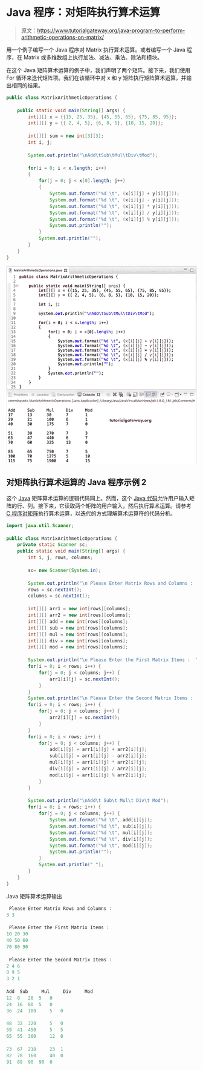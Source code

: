 # Java 程序：对矩阵执行算术运算

> 原文：<https://www.tutorialgateway.org/java-program-to-perform-arithmetic-operations-on-matrix/>

用一个例子编写一个 Java 程序对 Matrix 执行算术运算。或者编写一个 Java 程序，在 Matrix 或多维数组上执行加法、减法、乘法、除法和模块。

在这个 Java 矩阵算术运算的例子中，我们声明了两个矩阵。接下来，我们使用 For 循环来迭代矩阵项。我们在该循环中对 x 和 y 矩阵执行矩阵算术运算，并输出相同的结果。

```java
public class MatrixArithmeticOperations {

	public static void main(String[] args) {
		int[][] x = {{15, 25, 35}, {45, 55, 65}, {75, 85, 95}};
		int[][] y = {{ 2, 4, 5}, {6, 8, 5}, {10, 15, 20}};

		int[][] sum = new int[3][3];
		int i, j;

		System.out.println("\nAdd\tSub\tMul\tDiv\tMod");

		for(i = 0; i < x.length; i++)
		{
			for(j = 0; j < x[0].length; j++)
			{
				System.out.format("%d \t", (x[i][j] + y[i][j]));
				System.out.format("%d \t", (x[i][j] - y[i][j]));
				System.out.format("%d \t", (x[i][j] * y[i][j]));
				System.out.format("%d \t", (x[i][j] / y[i][j]));
				System.out.format("%d \t", (x[i][j] % y[i][j]));
				System.out.println("");
			}
			System.out.println("");
		}
	}
}
```

![Java program to perform Arithmetic operations on Matrix 1](img/02630aee92bbdaa896b3d5d2c523ea62.png)

## 对矩阵执行算术运算的 Java 程序示例 2

这个 [Java](https://www.tutorialgateway.org/java-tutorial/) 矩阵算术运算的逻辑代码同上。然而，这个 [Java 代码](https://www.tutorialgateway.org/learn-java-programs/)允许用户输入矩阵的行、列。接下来，它读取两个矩阵的用户输入，然后执行算术运算。请参考 [C 程序对矩阵](https://www.tutorialgateway.org/c-program-to-perform-arithmetic-operations-on-multi-dimensional-arrays/)执行算术运算，以迭代的方式理解算术运算符的代码分析。

```java
import java.util.Scanner;

public class MatrixArithmeticOperations {
	private static Scanner sc;
	public static void main(String[] args) {
		int i, j, rows, columns;

		sc= new Scanner(System.in);

		System.out.println("\n Please Enter Matrix Rows and Columns :  ");
		rows = sc.nextInt();
		columns = sc.nextInt();

		int[][] arr1 = new int[rows][columns];
		int[][] arr2 = new int[rows][columns];
		int[][] add = new int[rows][columns];
		int[][] sub = new int[rows][columns];
		int[][] mul = new int[rows][columns];
		int[][] div = new int[rows][columns];
		int[][] mod = new int[rows][columns];

		System.out.println("\n Please Enter the First Matrix Items :  ");
		for(i = 0; i < rows; i++) {
			for(j = 0; j < columns; j++) {
				arr1[i][j] = sc.nextInt();
			}		
		}
		System.out.println("\n Please Enter the Second Matrix Items :  ");
		for(i = 0; i < rows; i++) {
			for(j = 0; j < columns; j++) {
				arr2[i][j] = sc.nextInt();
			}		
		}
		for(i = 0; i < rows; i++) {
			for(j = 0; j < columns; j++) {
				add[i][j] = arr1[i][j] + arr2[i][j];
				sub[i][j] = arr1[i][j] - arr2[i][j];
				mul[i][j] = arr1[i][j] * arr2[i][j];
				div[i][j] = arr1[i][j] / arr2[i][j];
				mod[i][j] = arr1[i][j] % arr2[i][j];
			}		
		}

		System.out.println("\nAdd\t Sub\t Mul\t Div\t Mod");
		for(i = 0; i < rows; i++) {
			for(j = 0; j < columns; j++) {
				System.out.format("%d \t", add[i][j]);
				System.out.format("%d \t", sub[i][j]);
				System.out.format("%d \t", mul[i][j]);
				System.out.format("%d \t", div[i][j]);
				System.out.format("%d \t", mod[i][j]);
				System.out.println("");
			}
			System.out.println(" ");
		}
	}
}
```

Java 矩阵算术运算输出

```java
 Please Enter Matrix Rows and Columns :  
3 3

 Please Enter the First Matrix Items :  
10 20 30
40 50 60
70 80 90

 Please Enter the Second Matrix Items :  
2 4 6
8 9 5
3 2 1

Add	 Sub	 Mul	 Div	 Mod
12 	8 	20 	5 	0 	
24 	16 	80 	5 	0 	
36 	24 	180 	5 	0 	

48 	32 	320 	5 	0 	
59 	41 	450 	5 	5 	
65 	55 	300 	12 	0 	

73 	67 	210 	23 	1 	
82 	78 	160 	40 	0 	
91 	89 	90 	90 	0 
```